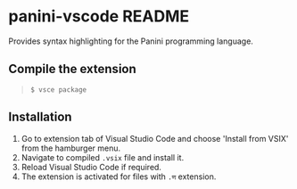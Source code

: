 # panini-vscode README

Provides syntax highlighting for the Panini programming language.

## Compile the extension
>`$ vsce package`

## Installation
1. Go to extension tab of Visual Studio Code and choose 'Install from VSIX' from the hamburger menu.
2. Navigate to compiled `.vsix` file and install it.
3. Reload Visual Studio Code if required.
4. The extension is activated for files with `.ण` extension.